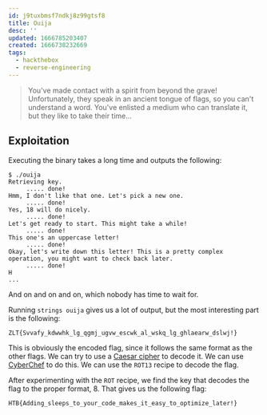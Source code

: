 ```yaml
---
id: j9tuxbmsf7ndkj8z99gtsf8
title: Ouija
desc: ''
updated: 1666785203407
created: 1666738232669
tags:
  - hackthebox
  - reverse-engineering
---
```


> You've made contact with a spirit from beyond the grave! Unfortunately, they speak in an ancient tongue of flags, so you can't understand a word. You've enlisted a medium who can translate it, but they like to take their time...

## Exploitation

Executing the binary takes a long time and outputs the following:

```log
$ ./ouija
Retrieving key.
     ..... done!
Hmm, I don't like that one. Let's pick a new one.
     ..... done!
Yes, 18 will do nicely.
     ..... done!
Let's get ready to start. This might take a while!
     ..... done!
This one's an uppercase letter!
     ..... done!
Okay, let's write down this letter! This is a pretty complex operation, you might want to check back later.
     ..... done!
H
...
```

And on and on and on, which nobody has time to wait for.

Running `strings ouija` gives us a lot of output, but the most interesting part is the following:

```log
ZLT{Svvafy_kdwwhk_lg_qgmj_ugvw_escwk_al_wskq_lg_ghlaearw_dslwj!}
```

This is obviously the encoded flag, since it follows the same format as the other flags. We can try to use a [Caesar cipher](https://en.wikipedia.org/wiki/Caesar_cipher) to decode it. We can use [CyberChef](https://gchq.github.io/CyberChef/) to do this. We can use the `ROT13` recipe to decode the flag.

After experimenting with the `ROT` recipe, we find the key that decodes the flag to the proper format, 8. That gives us the following flag:

```text
HTB{Adding_sleeps_to_your_code_makes_it_easy_to_optimize_later!}
```
